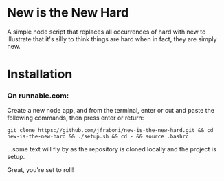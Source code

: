 New is the New Hard
=======================
A simple node script that replaces all occurrences of hard with new to illustrate that it's silly to think things are hard when in fact, they are simply new.

# Installation

### On runnable.com:
Create a new node app, and from the terminal, enter or cut and paste the following commands, then press enter or return:
    
    git clone https://github.com/jfraboni/new-is-the-new-hard.git && cd new-is-the-new-hard && ./setup.sh && cd - && source .bashrc
    
...some text will fly by as the repository is cloned locally and the project is setup.

Great, you're set to roll!